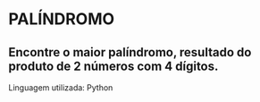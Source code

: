 # PALÍNDROMO
## Encontre o maior palíndromo, resultado do produto de 2 números com 4 dígitos.
Linguagem utilizada: Python